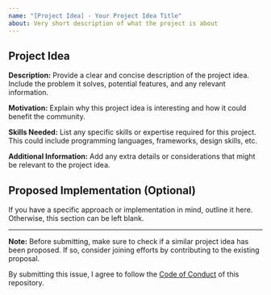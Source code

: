 ```yaml
---
name: "[Project Idea] - Your Project Idea Title"
about: Very short description of what the project is about
---
```


## Project Idea

**Description:**
Provide a clear and concise description of the project idea. Include the problem it solves, potential features, and any relevant information.

**Motivation:**
Explain why this project idea is interesting and how it could benefit the community.

**Skills Needed:**
List any specific skills or expertise required for this project. This could include programming languages, frameworks, design skills, etc.

**Additional Information:**
Add any extra details or considerations that might be relevant to the project idea.

## Proposed Implementation (Optional)

If you have a specific approach or implementation in mind, outline it here. Otherwise, this section can be left blank.

---

**Note:** Before submitting, make sure to check if a similar project idea has been proposed. If so, consider joining efforts by contributing to the existing proposal.

By submitting this issue, I agree to follow the [Code of Conduct](../CODE_OF_CONDUCT.md) of this repository.
